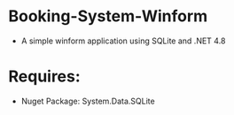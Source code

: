 # Booking-System-Winform
- A simple winform application using SQLite and .NET 4.8
# Requires:
- Nuget Package: System.Data.SQLite

